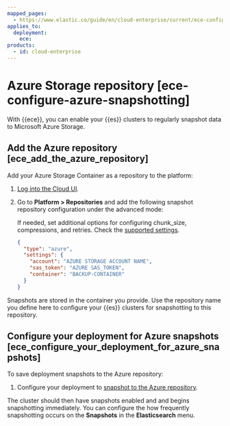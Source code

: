 ```yaml
---
mapped_pages:
  - https://www.elastic.co/guide/en/cloud-enterprise/current/ece-configure-azure-snapshotting.html
applies_to:
  deployment:
    ece:
products:
  - id: cloud-enterprise
---
```


# Azure Storage repository [ece-configure-azure-snapshotting]

With {{ece}}, you can enable your {{es}} clusters to regularly snapshot data to Microsoft Azure Storage.


## Add the Azure repository [ece_add_the_azure_repository]

Add your Azure Storage Container as a repository to the platform:

1. [Log into the Cloud UI](../../deploy/cloud-enterprise/log-into-cloud-ui.md).
2. Go to **Platform > Repositories** and add the following snapshot repository configuration under the advanced mode:

    If needed, set additional options for configuring chunk_size, compressions, and retries. Check the [supported settings](/deploy-manage/tools/snapshot-and-restore/azure-repository.md#repository-azure-repository-settings).

    ```json
    {
      "type": "azure",
      "settings": {
        "account": "AZURE STORAGE ACCOUNT NAME",
        "sas_token": "AZURE SAS_TOKEN",
        "container": "BACKUP-CONTAINER"
      }
    }
    ```


Snapshots are stored in the container you provide. Use the repository name you define here to configure your {{es}} clusters for snapshotting to this repository.


## Configure your deployment for Azure snapshots [ece_configure_your_deployment_for_azure_snapshots]

To save deployment snapshots to the Azure repository:

1. Configure your deployment to [snapshot to the Azure repository](cloud-enterprise.md).

The cluster should then have snapshots enabled and and begins snapshotting immediately. You can configure the how frequently snapshotting occurs on the **Snapshots** in the **Elasticsearch** menu.

